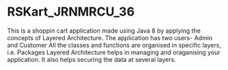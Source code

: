 # RSKart_JRNMRCU_36
This is a shoppin cart application made using Java 8 by applying the concepts of Layered Architecture.
The application has two users- Admin and Customer
All the classes and functions are organised in specific layers, i.e. Packages
Layered Architecture helps in managing and oraganising your application. It also helps securing the data at several layers.
